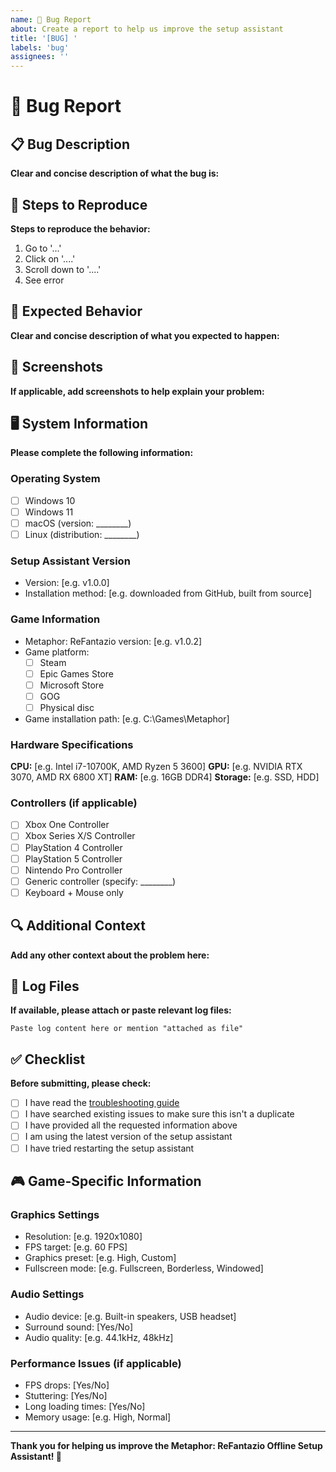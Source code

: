 ```yaml
---
name: 🐛 Bug Report
about: Create a report to help us improve the setup assistant
title: '[BUG] '
labels: 'bug'
assignees: ''
---
```


# 🐛 Bug Report

## 📋 Bug Description
**Clear and concise description of what the bug is:**

## 🔄 Steps to Reproduce
**Steps to reproduce the behavior:**
1. Go to '...'
2. Click on '....'
3. Scroll down to '....'
4. See error

## 🎯 Expected Behavior
**Clear and concise description of what you expected to happen:**

## 📸 Screenshots
**If applicable, add screenshots to help explain your problem:**

## 🖥️ System Information
**Please complete the following information:**

### Operating System
- [ ] Windows 10
- [ ] Windows 11  
- [ ] macOS (version: ________)
- [ ] Linux (distribution: ________)

### Setup Assistant Version
- Version: [e.g. v1.0.0]
- Installation method: [e.g. downloaded from GitHub, built from source]

### Game Information
- Metaphor: ReFantazio version: [e.g. v1.0.2]
- Game platform: 
  - [ ] Steam
  - [ ] Epic Games Store
  - [ ] Microsoft Store
  - [ ] GOG
  - [ ] Physical disc
- Game installation path: [e.g. C:\Games\Metaphor\]

### Hardware Specifications
**CPU:** [e.g. Intel i7-10700K, AMD Ryzen 5 3600]
**GPU:** [e.g. NVIDIA RTX 3070, AMD RX 6800 XT]
**RAM:** [e.g. 16GB DDR4]
**Storage:** [e.g. SSD, HDD]

### Controllers (if applicable)
- [ ] Xbox One Controller
- [ ] Xbox Series X/S Controller
- [ ] PlayStation 4 Controller
- [ ] PlayStation 5 Controller
- [ ] Nintendo Pro Controller
- [ ] Generic controller (specify: ________)
- [ ] Keyboard + Mouse only

## 🔍 Additional Context
**Add any other context about the problem here:**

## 📝 Log Files
**If available, please attach or paste relevant log files:**

```
Paste log content here or mention "attached as file"
```

## ✅ Checklist
**Before submitting, please check:**

- [ ] I have read the [troubleshooting guide](https://metaphor-refantazio-offline.github.io/metaphor-refantazio-offline-setup-assistant/troubleshooting)
- [ ] I have searched existing issues to make sure this isn't a duplicate
- [ ] I have provided all the requested information above
- [ ] I am using the latest version of the setup assistant
- [ ] I have tried restarting the setup assistant

## 🎮 Game-Specific Information

### Graphics Settings
- Resolution: [e.g. 1920x1080]
- FPS target: [e.g. 60 FPS]
- Graphics preset: [e.g. High, Custom]
- Fullscreen mode: [e.g. Fullscreen, Borderless, Windowed]

### Audio Settings
- Audio device: [e.g. Built-in speakers, USB headset]
- Surround sound: [Yes/No]
- Audio quality: [e.g. 44.1kHz, 48kHz]

### Performance Issues (if applicable)
- FPS drops: [Yes/No]
- Stuttering: [Yes/No]
- Long loading times: [Yes/No]
- Memory usage: [e.g. High, Normal]

---

**Thank you for helping us improve the Metaphor: ReFantazio Offline Setup Assistant! 🦋** 